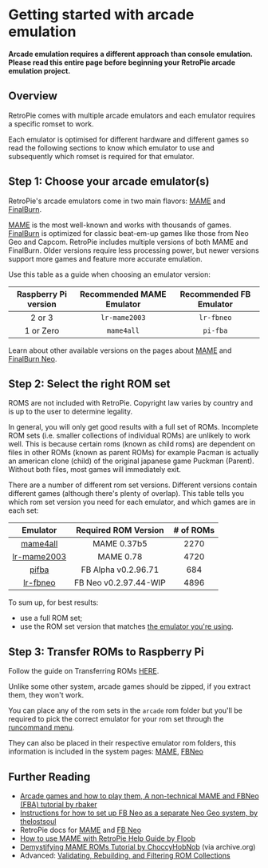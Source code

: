 # Getting started with arcade emulation

**Arcade emulation requires a different approach than console emulation. Please read this entire page before beginning your RetroPie arcade emulation project.**

## Overview

RetroPie comes with multiple arcade emulators and each emulator requires a specific romset to work.

Each emulator is optimised for different hardware and different games so read the following sections to know which emulator to use and subsequently which romset is required for that emulator.

## Step 1: Choose your arcade emulator(s)

RetroPie's arcade emulators come in two main flavors: [MAME](MAME) and [FinalBurn](FinalBurn-Neo).

[MAME](MAME) is the most well-known and works with thousands of games. [FinalBurn](FinalBurn-Neo) is optimized for classic beat-em-up games like those from Neo Geo and Capcom. RetroPie includes multiple versions of both MAME and FinalBurn. Older versions require less processing power, but newer versions support more games and feature more accurate emulation.

Use this table as a guide when choosing an emulator version:

| Raspberry Pi version | Recommended MAME Emulator | Recommended FB Emulator |
| :---: | :---: | :---: |
|2 or 3| `lr-mame2003` | `lr-fbneo`|
|1 or Zero| `mame4all` | `pi-fba`|

Learn about other available versions on the pages about [MAME](MAME) and [FinalBurn Neo](FinalBurn-Neo).

## Step 2: Select the right ROM set

ROMS are not included with RetroPie. Copyright law varies by country and is up to the user to determine legality.

In general, you will only get good results with a full set of ROMs. Incomplete ROM sets (i.e. smaller collections of individual ROMs) are unlikely to work well. This is because certain roms (known as child roms) are dependent on files in other ROMs (known as parent ROMs) for example Pacman is actually an american clone (child) of the original japanese game Puckman (Parent). Without both files, most games will immediately exit.

There are a number of different rom set versions. Different versions contain different games (although there's plenty of overlap). This table tells you which rom set version you need for each emulator, and which games are in each set:

| Emulator | Required ROM Version | # of ROMs |
| :---: | :---: | :---: |
| [mame4all](MAME) | MAME 0.37b5 | 2270 |
| [lr-mame2003](MAME) | MAME 0.78 | 4720 |
| [pifba](FinalBurn-Neo#pifba) | FB Alpha v0.2.96.71 | 684 |
| [lr-fbneo](FinalBurn-Neo) | FB Neo v0.2.97.44-WIP | 4896 |

To sum up, for best results:

* use a full ROM set;
* use the ROM set version that matches [the emulator you're using](#step-1-choose-your-arcade-emulators).

## Step 3: Transfer ROMs to Raspberry Pi

Follow the guide on Transferring ROMs [HERE](Transferring-Roms). 

Unlike some other system, arcade games should be zipped, if you extract them, they won't work.

You can place any of the rom sets in the `arcade` rom folder but you'll be required to pick the correct emulator for your rom set through the [runcommand menu](Runcommand). 

They can also be placed in their respective emulator rom folders, this information is included in the system pages: [MAME](MAME), [FBNeo](FinalBurn-Neo) 

## Further Reading

- [Arcade games and how to play them, A non-technical MAME and FBNeo (FBA) tutorial by rbaker](https://retropie.org.uk/forum/topic/7247/guide-arcade-games-and-how-to-play-them-a-non-technical-mame-fba-tutorial)
- [Instructions for how to set up FB Neo as a separate Neo Geo system, by thelostsoul](https://retropie.org.uk/forum/topic/19976/)
- RetroPie docs for [MAME](MAME) and [FB Neo](FinalBurn-Neo)
- [How to use MAME with RetroPie Help Guide by Floob](https://retropie.org.uk/forum/topic/2859/how-to-use-mame-with-retropie-help-guide)
- [Demystifying MAME ROMs Tutorial by ChoccyHobNob](https://web.archive.org/web/20161116054839/http://choccyhobnob.com/articles/demystifying-mame-roms/) (via archive.org)
- Advanced: [Validating, Rebuilding, and Filtering ROM Collections](Validating,-Rebuilding,-and-Filtering-ROM-Collections)
